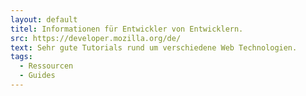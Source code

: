 ```yaml
---
layout: default
titel: Informationen für Entwickler von Entwicklern.
src: https://developer.mozilla.org/de/
text: Sehr gute Tutorials rund um verschiedene Web Technologien.
tags:
  - Ressourcen
  - Guides
---
```

